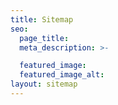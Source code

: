 ```yaml
---
title: Sitemap
seo:
  page_title:
  meta_description: >-

  featured_image:
  featured_image_alt:
layout: sitemap
---
```

